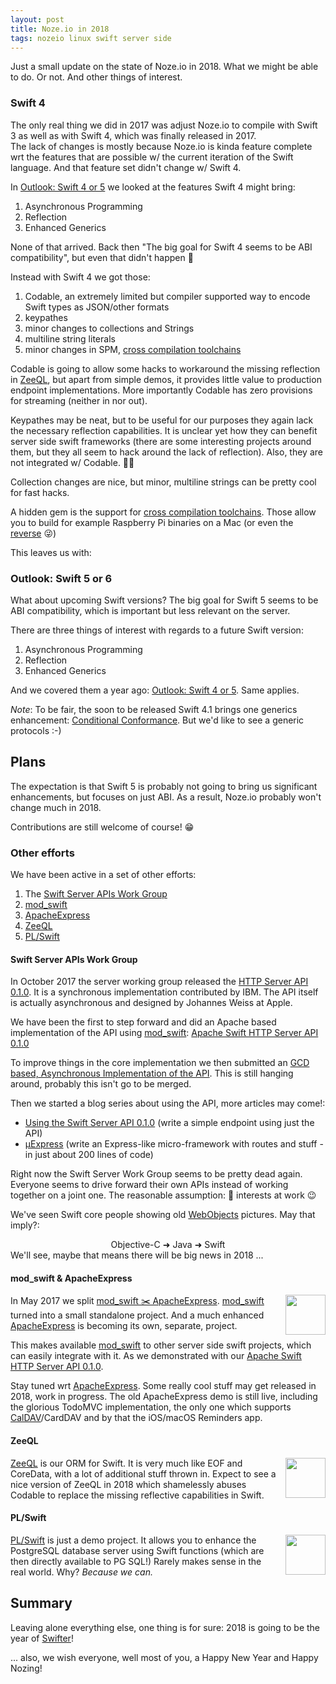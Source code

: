 ```yaml
---
layout: post
title: Noze.io in 2018
tags: nozeio linux swift server side
---
```


Just a small update on the state of Noze.io in 2018.
What we might be able to do. Or not. And other things of interest.

### Swift 4

The only real thing we did in 2017 was adjust Noze.io to compile with
Swift 3 as well as with Swift 4, which was finally released in 2017.<br>
The lack of changes is mostly because Noze.io is kinda feature complete 
wrt the features that are possible w/ the current iteration of the 
Swift language.
And that feature set didn't change w/ Swift 4.

In [Outlook: Swift 4 or 5](http://noze.io/stateoftheunion/#outlook-swift-4-or-5)
we looked at the features Swift 4 might bring:

1. Asynchronous Programming
2. Reflection
3. Enhanced Generics

None of that arrived.
Back then "The big goal for Swift 4 seems to be ABI compatibility",
but even that didn't happen 😬

Instead with Swift 4 we got those:
1. Codable, an extremely limited but compiler supported way to encode
   Swift types as JSON/other formats
2. keypathes
3. minor changes to collections and Strings
4. multiline string literals
5. minor changes in SPM, 
   [cross compilation toolchains](https://github.com/AlwaysRightInstitute/swift-mac2arm-x-compile-toolchain)

Codable is going to allow some hacks to workaround the missing reflection
in [ZeeQL](http://zeeql.io), but apart from simple demos,
it provides little value to production endpoint implementations.
More importantly Codable has zero provisions for streaming (neither in nor
out).

Keypathes may be neat, but to be useful for our purposes they again lack the
necessary reflection capabilities. It is unclear yet how they can benefit
server side swift frameworks (there are some interesting projects around them,
but they all seem to hack around the lack of reflection).
Also, they are not integrated w/ Codable. 🤦‍♀️

Collection changes are nice, but minor, multiline strings can be pretty cool
for fast hacks.

A hidden gem is the support for
[cross compilation toolchains](https://github.com/AlwaysRightInstitute/swift-mac2arm-x-compile-toolchain).
Those allow you to build for example Raspberry Pi binaries on a Mac (or
even the [reverse](https://github.com/AlwaysRightInstitute/swift-mac2arm-x-compile-toolchain/blob/master/macos/README.md) 😜)

This leaves us with:

### Outlook: Swift 5 or 6

What about upcoming Swift versions? 
The big goal for Swift 5 seems to be ABI compatibility, 
which is important but less relevant on the server.

There are three things of interest with regards to a future Swift version:

1. Asynchronous Programming
2. Reflection
3. Enhanced Generics

And we covered them a year ago:
[Outlook: Swift 4 or 5](http://noze.io/stateoftheunion/#outlook-swift-4-or-5).
Same applies.

*Note*: To be fair, the soon to be released Swift 4.1 brings one generics
enhancement:
[Conditional Conformance](https://swift.org/blog/conditional-conformance/).
But we'd like to see a generic protocols :-)


## Plans

The expectation is that Swift 5 is probably not going to bring us significant
enhancements, but focuses on just ABI.
As a result, Noze.io probably won't change much in 2018.

Contributions are still welcome of course! 😁

### Other efforts

We have been active in a set of other efforts:

1. The [Swift Server APIs Work Group](https://swift.org/server-apis/)
2. [mod_swift](http://mod-swift.org)
3. [ApacheExpress](http://apacheexpress.io/)
4. [ZeeQL](http://zeeql.io)
5. [PL/Swift](https://pl-swift.github.io)

#### Swift Server APIs Work Group

In October 2017 the server working group released the
[HTTP Server API 0.1.0](https://github.com/swift-server/http/tree/0.1.0).
It is a synchronous implementation contributed by IBM.
The API itself is actually asynchronous and designed by Johannes Weiss at Apple.

We have been the first to step forward and did an Apache based implementation
of the API using [mod_swift](http://mod-swift.org):
[Apache Swift HTTP Server API 0.1.0](https://github.com/modswift/http/tree/implementation/mod_swift-0.1.0)

To improve things in the core implementation we then submitted an
[GCD based, Asynchronous Implementation of the API](https://github.com/swift-server/http/pull/96).
This is still hanging around, probably this isn't go to be merged.

Then we started a blog series about using the API, more articles may come!:

- [Using the Swift Server API 0.1.0](http://www.alwaysrightinstitute.com/http-010/)
  (write a simple endpoint using just the API)
- [µExpress](http://www.alwaysrightinstitute.com/microexpress/)
  (write an Express-like micro-framework with routes and stuff - in just about
   200 lines of code)

Right now the Swift Server Work Group seems to be pretty dead again.
Everyone seems to drive forward their own APIs instead of working together
on a joint one. The reasonable assumption: 🤑 interests at work 😉

We've seen Swift core people showing old 
[WebObjects](https://www.skilled.io/u/swiftsummit/swift-s-reflective-underpinnings-joe-groff)
pictures. May that imply?:
<center>Objective-C ➜ Java ➜ Swift</center>
We'll see, maybe that means there will be big news in 2018 ...


#### mod_swift & ApacheExpress

<img src="http://zeezide.com/img/ApexIcon128.png"
     align="right" width="64" height="64" style="margin-left: 1em;" />
In May 2017 we split
[mod_swift ✂️ ApacheExpress](http://mod-swift.org/standalone/).
[mod_swift](http://mod-swift.org) turned into a small standalone project. 
And a much enhanced [ApacheExpress](http://apacheexpress.io) 
is becoming its own, separate, project.

This makes available [mod_swift](http://mod-swift.org)
to other server side swift projects,
which can easily integrate with it.
As we demonstrated with our 
[Apache Swift HTTP Server API 0.1.0](https://github.com/modswift/http/tree/implementation/mod_swift-0.1.0).

Stay tuned wrt [ApacheExpress](http://apacheexpress.io).
Some really cool stuff may get released in 2018, work in progress.
The old ApacheExpress demo is still live, including the glorious
TodoMVC implementation, the only one which supports 
[CalDAV](http://caldav.de/)/CardDAV 
and by that the iOS/macOS Reminders app.


#### ZeeQL

<img src="http://zeezide.com/img/ZeeQLIconQL128.png"
     align="right" width="64" height="64" style="margin-left: 1em;" />
[ZeeQL](http://zeeql.io) is our ORM for Swift.
It is very much like EOF and CoreData, with a lot of additional stuff thrown
in.
Expect to see a nice version of ZeeQL in 2018 which shamelessly abuses Codable
to replace the missing reflective capabilities in Swift.


#### PL/Swift

<img src="http://zeezide.com/img/plswift.svg"
     align="right" width="64" height="64" style="margin-left: 1em;" />
[PL/Swift](https://pl-swift.github.io) is just a demo project.
It allows you to enhance the PostgreSQL database server using
Swift functions (which are then directly available to PG SQL!)
Rarely makes sense in the real world.
Why? *Because we can.*


## Summary

Leaving alone everything else, one thing is for sure:
2018 is going to be the year of [Swifter](http://swifter-lang.org)!

... also, we wish everyone, well most of you, a Happy New Year and Happy Nozing!
